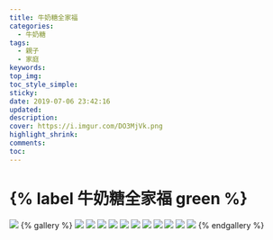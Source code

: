 ```yaml
---
title: 牛奶糖全家福
categories:
  - 牛奶糖
tags:
  - 親子
  - 家庭
keywords:
top_img:
toc_style_simple: 
sticky: 
date: 2019-07-06 23:42:16
updated:
description:
cover: https://i.imgur.com/DO3MjVk.png
highlight_shrink:
comments:
toc:
---
```


# {% label 牛奶糖全家福 green %}

![](https://lh3.googleusercontent.com/pw/AL9nZEXJilx_sCrtMFnEZZSrP0tvqHgQBt7J5xvFWgbONTLdhg4wQ7azWi5q_AIyfq40y7b8tefGj8efDnUW1e5U0eCMoQDpi_p4hARS_NPE4lh58uV7xGaf2PbuediCqLU7MGlQr6vF-Lec2N_YJJKQQxKNhw=w1386-h926)
{% gallery %}
![](https://lh3.googleusercontent.com/v76Uckb5ThfKmdvmMmSAg-1CKe28F_ZOhRwNtIULragTxxwUmSvFN0-OAigKvoWfoeoYdmFNXQsYbylHrFJ7I2E1_M3Cc2vd2Bv3ITdqwpfEmCanNAmAHVTmGQdtnPebGI0sPUfS3r0=w1920-h1080)
![](https://lh3.googleusercontent.com/pGyc783jszbT2ICcDPdBWibXbPKw7GAc43E7PkrmbYmL5PFX8bT5AnO1qM3uoTCeNawv7A3hTaD89esRvCFndlFnDa2pMsf4rQSszH0pP8JNxVhn_Hi0FYCXRD2j-qH7xCGqGT1872c=w1920-h1080)
![](https://lh3.googleusercontent.com/8LGlwm_3kiwAfC2gnXx5i8YboP35iUZoSa8rXdg4sL_7EDHLP71hVaNjN7j9TYiGYhymZGnfk1u9HfsxY98z9EUv7i6fA3SMc0CheSZuhySTp2kXAYB2kAAw9r5JfVWU5Se6kO-e5Fs=w1920-h1080)
![](https://lh3.googleusercontent.com/eJynbHteVSFUt0i4yOv2foIwnfXts5sPa28vAVfQTFNk7HN7DBQAEYshqkP9GPZOSSgv0PDjvBt_MOSeq77vyYAIEdim8au0ZyOjqe9BTc6sFp__KwZKzKkfmV7mdOk8TtxfYQLHakg=w1920-h1080)
![](https://lh3.googleusercontent.com/ZsqWiJQaW9zpBNAcJRgX0H6FWUEvZi-2uoQ_eqF9MLRS3vzOdkLABfY3-zYY0lZRHftBVk6Jir9rpsz2yPFAz0mlf6yhN0DLw9YTqBLzdYwyFOzvHjRvQyQIA0oiN22T_EHVbAHInZc=w1920-h1080)
![](https://lh3.googleusercontent.com/TPuNXbhKw-AmR-xeZV4uTveNuUGMfE-C_6-nJ-Z8zsfY0QB_1Lo3MQ8_cn9hM0YG9J5Q5DxLez1crN5VV7DHaaaTOupj7EOwfNIxIj5ju5PVevsM3CYUeDaf6onjIqJ-LYZGLlsxQ3w=w1920-h1080)
![](https://lh3.googleusercontent.com/WBkGqAXx09o4TSyaDp03do37H-MIGaO84aXC2-d7JCy8ApYF2boEh_4mwyt9qc3FTSr56Lw0JGLYf2kWcBXd8y2UC4zdHV8RovDbCI2ApLnq1pau7Vyj4DhgwRvFxp_1Gr6dHqwOmDI=w1920-h1080)
![](https://lh3.googleusercontent.com/_0JqXPs_K1c7mVMR-2XPMHZZD3M2mIBJ2J8bJCf-52bFFiW1DQ7u4jfnGZL43Z23B0h5PMD5jlliVWyx-pc7yWk0uiIHCnh7Y0cLgItlGhbhCH4NLATmCtZ1BTeXU3TybP3zEZlKkr4=w1920-h1080)
![](https://lh3.googleusercontent.com/4LpfiD40jjZCCKa_FpxbGHDD4mFtXTVITPGQUvz6uwlQRX3NQfihZipOFXW5hlB3zU5GoCVj-pIvmMm8UBikP1Mmt4CWc2Uv3kIJ8Z2FybuvYRazoEYY9zp14CWqQhn13FO_aMTZxSo=w1920-h1080)
![](https://lh3.googleusercontent.com/mHLhFJkO3lUjdk0vaN1jkHDDd5RELAguTKZ4w3_lGeavu1L7LJnYxicGkwGSYYYbT351ZLXUJQP-AETiGgn-kQXEqvbOI-YvlDs6SW2uDFnT1FNsWXHW88LD1tt8if_yFhK5tnD_eIU=w1920-h1080)
![](https://lh3.googleusercontent.com/0tWG4mqIXSHA2svqyrEwh0NjgBGcxz7JZvpM82stnkfKa5H0ZXXNFNdHavBUJg4s6snPGLq2hbn2IjeFJD3XTM452jaNlzw8EHrJ-Z1lhiBpxdN2VRPddT6f_HYmWPLb-TahMxz-Mhc=w1920-h1080)
{% endgallery %}